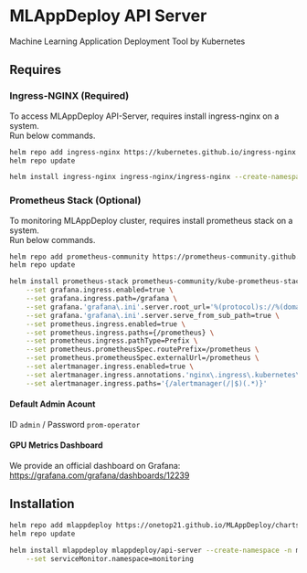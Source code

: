 # MLAppDeploy API Server

Machine Learning Application Deployment Tool by Kubernetes

## Requires
### Ingress-NGINX (Required)
To access MLAppDeploy API-Server, requires install ingress-nginx on a system.<br>
Run below commands.

```bash
helm repo add ingress-nginx https://kubernetes.github.io/ingress-nginx
helm repo update
```
```bash
helm install ingress-nginx ingress-nginx/ingress-nginx --create-namespace -n ingress-nginx
```

### Prometheus Stack (Optional)
To monitoring MLAppDeploy cluster, requires install prometheus stack on a system.<br>
Run below commands.

```bash
helm repo add prometheus-community https://prometheus-community.github.io/helm-charts
helm repo update
```
```bash
helm install prometheus-stack prometheus-community/kube-prometheus-stack --create-namespace -n monitoring \
    --set grafana.ingress.enabled=true \
    --set grafana.ingress.path=/grafana \
    --set grafana.'grafana\.ini'.server.root_url='%(protocol)s://%(domain)s:%(http_port)s/grafana' \
    --set grafana.'grafana\.ini'.server.serve_from_sub_path=true \
    --set prometheus.ingress.enabled=true \
    --set prometheus.ingress.paths={/prometheus} \
    --set prometheus.ingress.pathType=Prefix \
    --set prometheus.prometheusSpec.routePrefix=/prometheus \
    --set prometheus.prometheusSpec.externalUrl=/prometheus \
    --set alertmanager.ingress.enabled=true \
    --set alertmanager.ingress.annotations.'nginx\.ingress\.kubernetes\.io/rewrite-target'='/$2' \
    --set alertmanager.ingress.paths='{/alertmanager(/|$)(.*)}'
```

#### Default Admin Acount
ID `admin` / Password `prom-operator`
#### GPU Metrics Dashboard
We provide an official dashboard on Grafana: https://grafana.com/grafana/dashboards/12239

## Installation

```bash
helm repo add mlappdeploy https://onetop21.github.io/MLAppDeploy/charts
helm repo update
```
```bash
helm install mlappdeploy mlappdeploy/api-server --create-namespace -n mlad \
    --set serviceMonitor.namespace=monitoring
```
